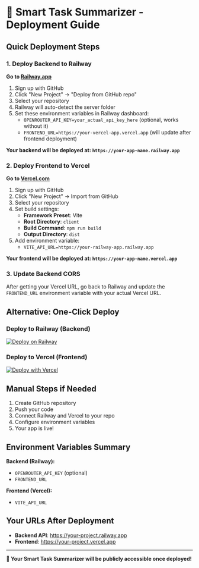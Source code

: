 # 🚀 Smart Task Summarizer - Deployment Guide

## Quick Deployment Steps

### 1. Deploy Backend to Railway

**Go to [Railway.app](https://railway.app)**

1. Sign up with GitHub
2. Click "New Project" → "Deploy from GitHub repo"
3. Select your repository
4. Railway will auto-detect the server folder
5. Set these environment variables in Railway dashboard:
   - `OPENROUTER_API_KEY=your_actual_api_key_here` (optional, works without it)
   - `FRONTEND_URL=https://your-vercel-app.vercel.app` (will update after frontend deployment)

**Your backend will be deployed at: `https://your-app-name.railway.app`**

### 2. Deploy Frontend to Vercel

**Go to [Vercel.com](https://vercel.com)**

1. Sign up with GitHub
2. Click "New Project" → Import from GitHub
3. Select your repository
4. Set build settings:
   - **Framework Preset**: Vite
   - **Root Directory**: `client`
   - **Build Command**: `npm run build`
   - **Output Directory**: `dist`
5. Add environment variable:
   - `VITE_API_URL=https://your-railway-app.railway.app`

**Your frontend will be deployed at: `https://your-app-name.vercel.app`**

### 3. Update Backend CORS

After getting your Vercel URL, go back to Railway and update the `FRONTEND_URL` environment variable with your actual Vercel URL.

## Alternative: One-Click Deploy

### Deploy to Railway (Backend)
[![Deploy on Railway](https://railway.app/button.svg)](https://railway.app/template/smart-task-summarizer-backend)

### Deploy to Vercel (Frontend)
[![Deploy with Vercel](https://vercel.com/button)](https://vercel.com/new/clone?repository-url=https://github.com/yourusername/smart-task-summarizer&project-name=smart-task-summarizer&repository-name=smart-task-summarizer)

## Manual Steps if Needed

1. Create GitHub repository
2. Push your code
3. Connect Railway and Vercel to your repo
4. Configure environment variables
5. Your app is live!

## Environment Variables Summary

**Backend (Railway):**
- `OPENROUTER_API_KEY` (optional)
- `FRONTEND_URL`

**Frontend (Vercel):**
- `VITE_API_URL`

## Your URLs After Deployment
- **Backend API**: https://your-project.railway.app
- **Frontend**: https://your-project.vercel.app

---

**🎉 Your Smart Task Summarizer will be publicly accessible once deployed!**
